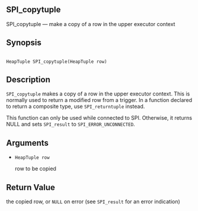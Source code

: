 ## SPI\_copytuple

SPI\_copytuple — make a copy of a row in the upper executor context

## Synopsis

```

HeapTuple SPI_copytuple(HeapTuple row)
```

## Description

`SPI_copytuple` makes a copy of a row in the upper executor context. This is normally used to return a modified row from a trigger. In a function declared to return a composite type, use `SPI_returntuple` instead.

This function can only be used while connected to SPI. Otherwise, it returns NULL and sets `SPI_result` to `SPI_ERROR_UNCONNECTED`.

## Arguments

* `HeapTuple row`

    row to be copied

## Return Value

the copied row, or `NULL` on error (see `SPI_result` for an error indication)